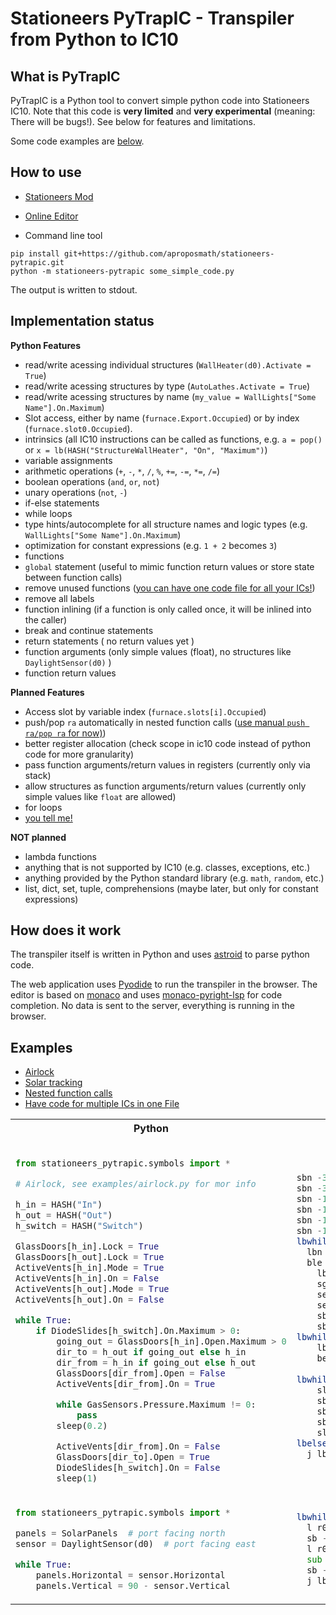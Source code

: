 # Stationeers PyTrapIC - Transpiler from Python to IC10

## What is PyTrapIC

PyTrapIC is a Python tool to convert simple python code into Stationeers IC10. Note that this code is **very limited** and **very experimental** (meaning: There will be bugs!). See below for features and limitations.

Some code examples are [below](#examples).

## How to use

- [Stationeers Mod](mod/README.md)

- [Online Editor](https://aproposmath.github.io/stationeers-pytrapic)

- Command line tool

```
pip install git+https://github.com/aproposmath/stationeers-pytrapic.git
python -m stationeers-pytrapic some_simple_code.py
```

The output is written to stdout.

## Implementation status

**Python Features**

- read/write acessing individual structures (`WallHeater(d0).Activate = True`)
- read/write acessing structures by type (`AutoLathes.Activate = True`)
- read/write acessing structures by name (`my_value = WallLights["Some Name"].On.Maximum`)
- Slot access, either by name (`furnace.Export.Occupied`) or by index (`furnace.slot0.Occupied`).
- intrinsics (all IC10 instructions can be called as functions, e.g. `a = pop()` or `x = lb(HASH("StructureWallHeater", "On", "Maximum")`)
- variable assignments
- arithmetic operations (`+`, `-`, `*`, `/`, `%`, `+=`, `-=`, `*=`, `/=`)
- boolean operations (`and`, `or`, `not`)
- unary operations (`not`, `-`)
- if-else statements
- while loops
- type hints/autocomplete for all structure names and logic types (e.g. `WallLights["Some Name"].On.Maximum`)
- optimization for constant expressions (e.g. `1 + 2` becomes `3`)
- functions
- `global` statement (useful to mimic function return values or store state between function calls)
- remove unused functions ([you can have one code file for all your ICs!](https://aproposmath.github.io/stationeers-pytrapic?fileUrl=https://raw.githubusercontent.com/aproposmath/stationeers-pytrapic/refs/heads/main/src/stationeers_pytrapic/examples/one_file_to_rule_them_all.py))
- remove all labels
- function inlining (if a function is only called once, it will be inlined into the caller)
- break and continue statements
- return statements ( no return values yet )
- function arguments (only simple values (float), no structures like `DaylightSensor(d0)` )
- function return values

**Planned Features**

- Access slot by variable index (`furnace.slots[i].Occupied`)
- push/pop `ra` automatically in nested function calls ([use manual `push ra/pop ra` for now)](https://aproposmath.github.io/stationeers-pytrapic?fileUrl=https://raw.githubusercontent.com/aproposmath/stationeers-pytrapic/refs/heads/main/src/stationeers_pytrapic/examples/nested_function_calls.py))
- better register allocation (check scope in ic10 code instead of python code for more granularity)
- pass function arguments/return values in registers (currently only via stack)
- allow structures as function arguments/return values (currently only simple values like `float` are allowed)
- for loops
- [you tell me!](https://github.com/aproposmath/stationeers-pytrapic/issues/new)

**NOT planned**

- lambda functions
- anything that is not supported by IC10 (e.g. classes, exceptions, etc.)
- anything provided by the Python standard library (e.g. `math`, `random`, etc.)
- list, dict, set, tuple, comprehensions (maybe later, but only for constant expressions)

## How does it work

The transpiler itself is written in Python and uses [astroid](https://pypi.org/project/astroid/) to parse python code.

The web application uses [Pyodide](https://pyodide.org/) to run the transpiler in the browser. The editor is based on [monaco](https://microsoft.github.io/monaco-editor/) and uses [monaco-pyright-lsp](https://github.com/SardineFish/monaco-pyright-lsp) for code completion. No data is sent to the server, everything is running in the browser.

## Examples

- [Airlock](https://aproposmath.github.io/stationeers-pytrapic?fileUrl=https://raw.githubusercontent.com/aproposmath/stationeers-pytrapic/refs/heads/main/src/stationeers_pytrapic/examples/airlock.py)
- [Solar tracking](https://aproposmath.github.io/stationeers-pytrapic?fileUrl=https://raw.githubusercontent.com/aproposmath/stationeers-pytrapic/refs/heads/main/src/stationeers_pytrapic/examples/solar.py)
- [Nested function calls](https://aproposmath.github.io/stationeers-pytrapic?fileUrl=https://raw.githubusercontent.com/aproposmath/stationeers-pytrapic/refs/heads/main/src/stationeers_pytrapic/examples/nested_function_calls.py)
- [Have code for multiple ICs in one File](https://aproposmath.github.io/stationeers-pytrapic?fileUrl=https://raw.githubusercontent.com/aproposmath/stationeers-pytrapic/refs/heads/main/src/stationeers_pytrapic/examples/one_file_to_rule_them_all.py)

<table>
<th>Python</th>
<th>IC10</th>

<tr>
<td>

```py

from stationeers_pytrapic.symbols import *

# Airlock, see examples/airlock.py for mor info

h_in = HASH("In")
h_out = HASH("Out")
h_switch = HASH("Switch")

GlassDoors[h_in].Lock = True
GlassDoors[h_out].Lock = True
ActiveVents[h_in].Mode = True
ActiveVents[h_in].On = False
ActiveVents[h_out].Mode = True
ActiveVents[h_out].On = False

while True:
    if DiodeSlides[h_switch].On.Maximum > 0:
        going_out = GlassDoors[h_in].Open.Maximum > 0
        dir_to = h_out if going_out else h_in
        dir_from = h_in if going_out else h_out
        GlassDoors[dir_from].Open = False
        ActiveVents[dir_from].On = True

        while GasSensors.Pressure.Maximum != 0:
            pass
        sleep(0.2)

        ActiveVents[dir_from].On = False
        GlassDoors[dir_to].Open = True
        DiodeSlides[h_switch].On = False
        sleep(1)
```

</td>
<td>

```asm
sbn -324331872 HASH("In") Lock 1
sbn -324331872 HASH("Out") Lock 1
sbn -1129453144 HASH("In") Mode 1
sbn -1129453144 HASH("In") On 0
sbn -1129453144 HASH("Out") Mode 1
sbn -1129453144 HASH("Out") On 0
lbwhile1:
  lbn r3 576516101 HASH("Switch") On 3
  ble r3 0 lbelse2
    lbn r3 -324331872 HASH("In") Open 3
    sgt r0 r3 0
    select r1 r0 HASH("Out") HASH("In")
    select r2 r0 HASH("In") HASH("Out")
    sbn -324331872 r2 Open 0
    sbn -1129453144 r2 On 1
lbwhile8:
    lb r3 -1252983604 Pressure 3
    beq r3 0 lbwhile.end8
      j lbwhile8
lbwhile.end8:
    sleep 0.2
    sbn -1129453144 r2 On 0
    sbn -324331872 r1 Open 1
    sbn 576516101 HASH("Switch") On 0
    sleep 1
lbelse2:
  j lbwhile1
```

</td>
</tr>
<tr>
<td>

```py
from stationeers_pytrapic.symbols import *

panels = SolarPanels  # port facing north
sensor = DaylightSensor(d0)  # port facing east

while True:
    panels.Horizontal = sensor.Horizontal
    panels.Vertical = 90 - sensor.Vertical
```

</td>
<td>

```asm
lbwhile1:
  l r0 d0 Horizontal
  sb -2045627372 Horizontal r0
  l r0 d0 Vertical
  sub r1 90 r0
  sb -2045627372 Vertical r1
  j lbwhile1
```

</td>
</tr>
</table>
